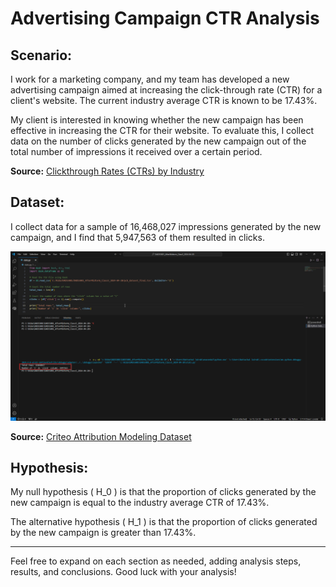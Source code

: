 # Advertising Campaign CTR Analysis

## Scenario:
I work for a marketing company, and my team has developed a new advertising campaign aimed at increasing the click-through rate (CTR) for a client's website. The current industry average CTR is known to be 17.43%.

My client is interested in knowing whether the new campaign has been effective in increasing the CTR for their website. To evaluate this, I collect data on the number of clicks generated by the new campaign out of the total number of impressions it received over a certain period.

**Source:** [Clickthrough Rates (CTRs) by Industry](https://firstpagesage.com/reports/clickthrough-rates-ctrs-by-industry/)

## Dataset:
I collect data for a sample of 16,468,027 impressions generated by the new campaign, and I find that 5,947,563 of them resulted in clicks.

![Visualization of the dataset](https://github.com/NattachaiJairak/DADS5001_AFTER_MIDTERM/blob/main/Visual%20Studio%20Code.png)

**Source:** [Criteo Attribution Modeling Dataset](https://www.kaggle.com/datasets/sharatsachin/criteo-attribution-modeling/data)

## Hypothesis:
My null hypothesis \( H_0 \) is that the proportion of clicks generated by the new campaign is equal to the industry average CTR of 17.43%.

The alternative hypothesis \( H_1 \) is that the proportion of clicks generated by the new campaign is greater than 17.43%.

---

Feel free to expand on each section as needed, adding analysis steps, results, and conclusions. Good luck with your analysis!
